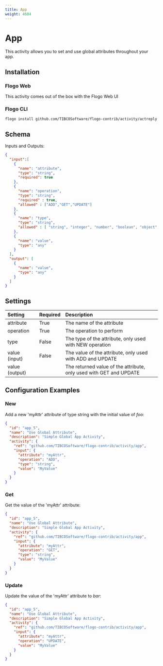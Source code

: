 ```yaml
---
title: App
weight: 4604
---
```

# App
This activity allows you to set and use global attributes throughout your app.

## Installation
### Flogo Web
This activity comes out of the box with the Flogo Web UI
### Flogo CLI
```bash
flogo install github.com/TIBCOSoftware/flogo-contrib/activity/actreply
```

## Schema
Inputs and Outputs:

```json
{
  "input":[
    {
      "name": "attribute",
      "type": "string",
      "required": true
    },
    {
      "name": "operation",
      "type": "string",
      "required" : true,
      "allowed" : ["ADD","GET","UPDATE"]
    },
    {
      "name": "type",
      "type": "string",
      "allowed" : [	"string", "integer", "number", "boolean", "object", "array", "params"]
    },
    {
      "name": "value",
      "type": "any"
    }
  ],
  "output": [
    {
      "name": "value",
      "type": "any"
    }
  ]
}
```

## Settings
| Setting        | Required | Description |
|:---------------|:---------|:------------|
| attribute      | True     | The name of the attribute |         
| operation      | True     | The operation to perform |
| type           | False    | The type of the attribute, only used with NEW operation |
| value (input)  | False    | The value of the attribute, only used with ADD and UPDATE |
| value (output) |          | The returned value of the attribute, only used with GET and UPDATE |

## Configuration Examples
### New
Add a new 'myAttr' attribute of type string with the initial value of _foo_:

```json
{
  "id": "app_5",
  "name": "Use Global Attribute",
  "description": "Simple Global App Activity",
  "activity": {
    "ref": "github.com/TIBCOSoftware/flogo-contrib/activity/app",
    "input": {
      "attribute": "myAttr",
      "operation": "ADD",
      "type": "string",
      "value": "MyValue"
    }
  }
}
```

### Get
Get the value of the 'myAttr' attribute:

```json
{
  "id": "app_5",
  "name": "Use Global Attribute",
  "description": "Simple Global App Activity",
  "activity": {
    "ref": "github.com/TIBCOSoftware/flogo-contrib/activity/app",
    "input": {
      "attribute": "myAttr",
      "operation": "GET",
      "type": "string",
      "value": "MyValue"
    }
  }
}
```

### Update
Update the value of the 'myAttr' attribute to _bar_:

```json
{
  "id": "app_5",
  "name": "Use Global Attribute",
  "description": "Simple Global App Activity",
  "activity": {
    "ref": "github.com/TIBCOSoftware/flogo-contrib/activity/app",
    "input": {
      "attribute": "myAttr",
      "operation": "UPDATE",
      "value": "MyValue"
    }
  }
}
```

